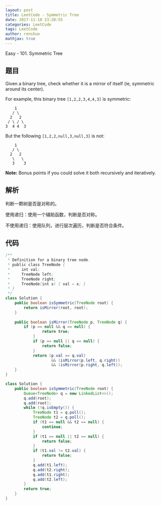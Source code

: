 ```yaml
---
layout: post
title: LeetCode - Symmetric Tree
date: 2017-11-10 23:20:55
categories: LeetCode
tags: LeetCode
author: renshuo
mathjax: true
---
```


Easy - 101. Symmetric Tree

<!--more-->

## 题目

Given a binary tree, check whether it is a mirror of itself (ie, symmetric around its center).

For example, this binary tree `[1,2,2,3,4,4,3]` is symmetric:

```
    1
   / \
  2   2
 / \ / \
3  4 4  3

```

But the following `[1,2,2,null,3,null,3]` is not:

```
    1
   / \
  2   2
   \   \
   3    3

```

**Note:**
Bonus points if you could solve it both recursively and iteratively.

## 解析

判断一颗树是否是对称的。

使用递归：使用一个辅助函数，判断是否对称。

不使用递归：使用队列，进行层次遍历，判断是否符合条件。

## 代码

``` java
/**
 * Definition for a binary tree node.
 * public class TreeNode {
 *     int val;
 *     TreeNode left;
 *     TreeNode right;
 *     TreeNode(int x) { val = x; }
 * }
 */
class Solution {
    public boolean isSymmetric(TreeNode root) {
        return isMirror(root, root);
    }
    
    public boolean isMirror(TreeNode p, TreeNode q) {
        if (p == null && q == null) {
                return true;
            }
            if (p == null || q == null) {
                return false;
            }
            return (p.val == q.val)
                    && (isMirror(p.left, q.right))
                    && (isMirror(p.right, q.left));
    }
}
```
``` java
class Solution {
    public boolean isSymmetric(TreeNode root) {
        Queue<TreeNode> q = new LinkedList<>();
        q.add(root);
        q.add(root);
        while (!q.isEmpty()) {
            TreeNode t1 = q.poll();
            TreeNode t2 = q.poll();
            if (t1 == null && t2 == null) {
                continue;
            }
            if (t1 == null || t2 == null) {
                return false;
            }
            if (t1.val != t2.val) {
                return false;
            }
            q.add(t1.left);
            q.add(t2.right);
            q.add(t1.right);
            q.add(t2.left);
        }
        return true;
    }
}
```

